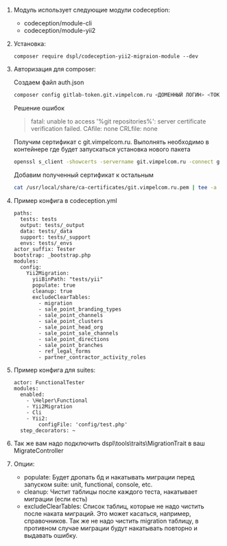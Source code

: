 1. Модуль использует следующие модули codeception:
   - codeception/module-cli
   - codeception/module-yii2
   
2. Установка:
    ```
   composer require dspl/codeception-yii2-migraion-module --dev
    ```
3. Авторизация для composer:

    Создаем файл auth.json
    
    ```bash
    composer config gitlab-token.git.vimpelcom.ru <ДОМЕННЫЙ ЛОГИН> <ТОКЕН>
    ```
    
    Решение ошибок
    
    > fatal: unable to access '%git repositories%': server certificate verification failed. CAfile: none CRLfile: none
    
    Получим сертификат с git.vimpelcom.ru. Выполнять необходимо в контейнере где будет запускаться установка нового пакета
    
    ```bash
    openssl s_client -showcerts -servername git.vimpelcom.ru -connect git.vimpelcom.ru:443 </dev/null 2>/dev/null | sed -n -e '/BEGIN\ CERTIFICATE/,/END\ CERTIFICATE/ p'  > /usr/local/share/ca-certificates/git.vimpelcom.ru.pem
    ```
    
    Добавим полученный сертификат к остальным
    
    ```bash
    cat /usr/local/share/ca-certificates/git.vimpelcom.ru.pem | tee -a /etc/ssl/certs/ca-certificates.crt
    ```

4. Пример конфига в codeception.yml
    ```
    paths:
      tests: tests
      output: tests/_output
      data: tests/_data
      support: tests/_support
      envs: tests/_envs
    actor_suffix: Tester
    bootstrap: _bootstrap.php
    modules:
      config:
        Yii2Migration:
          yiiBinPath: "tests/yii"
          populate: true
          cleanup: true
          excludeClearTables:
            - migration
            - sale_point_branding_types
            - sale_point_channels
            - sale_point_clusters
            - sale_point_head_org
            - sale_point_sale_channels
            - sale_point_directions
            - sale_point_branches
            - ref_legal_forms
            - partner_contractor_activity_roles
    ```
5. Пример конфига для suites:
    ```
    actor: FunctionalTester
    modules:
      enabled:
        - \Helper\Functional
        - Yii2Migration
        - Cli
        - Yii2:
            configFile: 'config/test.php'
      step_decorators: ~
    ```
6. Так же вам надо подключить dspl\tools\traits\MigrationTrait в ваш MigrateController
7. Опции:
    - populate: 
        Будет дропать бд и накатывать миграции перед запуском suite: unit, functional, console, etc.
    - cleanup: 
        Чистит таблицы после каждого теста, накатывает миграции (если есть)
    - excludeClearTables: 
        Список таблиц, которые не надо чистить после наката миграций. Это может касаться, например, справочников.
        Так же не надо чистить migration таблицу, в противном случае миграции будут накатывать повторно и выдавать ошибку.
